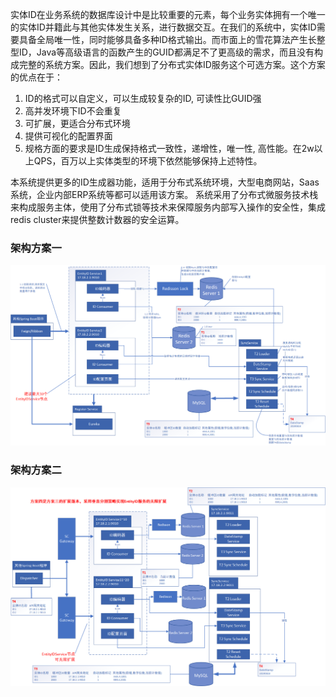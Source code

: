 



实体ID在业务系统的数据库设计中是比较重要的元素，每个业务实体拥有一个唯一的实体ID并籍此与其他实体发生关系，进行数据交互。在我们的系统中，实体ID需要具备全局唯一性，同时能够具备多种ID格式输出。而市面上的雪花算法产生长整型ID，Java等高级语言的函数产生的GUID都满足不了更高级的需求，而且没有构成完整的系统方案。因此，我们想到了分布式实体ID服务这个可选方案。这个方案的优点在于：

1.  ID的格式可以自定义，可以生成较复杂的ID, 可读性比GUID强
2.  高并发环境下ID不会重复
3.  可扩展，更适合分布式环境
4.  提供可视化的配置界面
5.  规格方面的要求是ID生成保持格式一致性，递增性，唯一性, 高性能。在2w以上QPS，百万以上实体类型的环境下依然能够保持上述特性。

本系统提供更多的ID生成器功能，适用于分布式系统环境，大型电商网站，Saas系统，企业内部ERP系统等都可以适用该方案。
系统采用了分布式微服务技术栈来构成服务主体，使用了分布式锁等技术来保障服务内部写入操作的安全性，集成redis cluster来提供整数计数器的安全运算。

### 架构方案一

![](EntityIDService架构v1.2.png)

### 架构方案二

![](EntityIDService架构v1.3.png)
